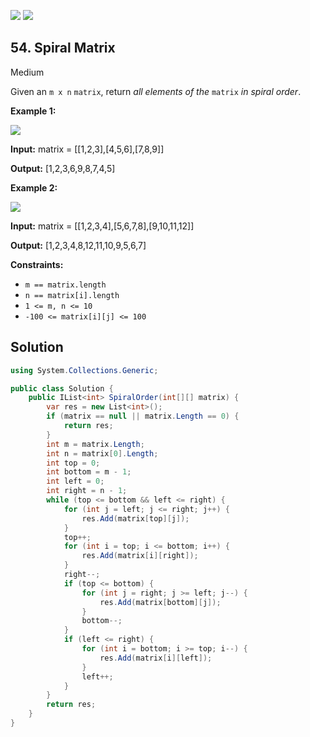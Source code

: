 [![](https://img.shields.io/github/stars/LeetCode-Top-Interview-150/LeetCode-Top-Interview-150?label=Stars&style=flat-square)](https://github.com/LeetCode-Top-Interview-150/LeetCode-Top-Interview-150)
[![](https://img.shields.io/github/forks/LeetCode-Top-Interview-150/LeetCode-Top-Interview-150?label=Fork%20me%20on%20GitHub%20&style=flat-square)](https://github.com/LeetCode-Top-Interview-150/LeetCode-Top-Interview-150/fork)

## 54\. Spiral Matrix

Medium

Given an `m x n` `matrix`, return _all elements of the_ `matrix` _in spiral order_.

**Example 1:**

![](https://assets.leetcode.com/uploads/2020/11/13/spiral1.jpg)

**Input:** matrix = \[\[1,2,3],[4,5,6],[7,8,9]]

**Output:** [1,2,3,6,9,8,7,4,5] 

**Example 2:**

![](https://assets.leetcode.com/uploads/2020/11/13/spiral.jpg)

**Input:** matrix = \[\[1,2,3,4],[5,6,7,8],[9,10,11,12]]

**Output:** [1,2,3,4,8,12,11,10,9,5,6,7] 

**Constraints:**

*   `m == matrix.length`
*   `n == matrix[i].length`
*   `1 <= m, n <= 10`
*   `-100 <= matrix[i][j] <= 100`

## Solution

```csharp
using System.Collections.Generic;

public class Solution {
    public IList<int> SpiralOrder(int[][] matrix) {
        var res = new List<int>();
        if (matrix == null || matrix.Length == 0) {
            return res;
        }
        int m = matrix.Length;
        int n = matrix[0].Length;
        int top = 0;
        int bottom = m - 1;
        int left = 0;
        int right = n - 1;
        while (top <= bottom && left <= right) {
            for (int j = left; j <= right; j++) {
                res.Add(matrix[top][j]);
            }
            top++;
            for (int i = top; i <= bottom; i++) {
                res.Add(matrix[i][right]);
            }
            right--;
            if (top <= bottom) {
                for (int j = right; j >= left; j--) {
                    res.Add(matrix[bottom][j]);
                }
                bottom--;
            }
            if (left <= right) {
                for (int i = bottom; i >= top; i--) {
                    res.Add(matrix[i][left]);
                }
                left++;
            }
        }
        return res;
    }
}
```